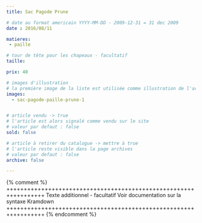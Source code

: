 ```yaml
---
title: Sac Pagode Prune

# date au format americain YYYY-MM-DD - 2009-12-31 = 31 dec 2009
date : 2016/08/11

matieres:
 - paille

# tour de tête pour les chapeaux - facultatif
taille:

prix: 40

# images d'illustration
# la première image de la liste est utilisée comme illustration de l'article dans les pages de listing.
images:
  - sac-pagode-paille-prune-1


# article vendu -> true
# l'article est alors signalé comme vendu sur le site
# valeur par defaut : false
sold: false

# article à retirer du catalogue -> mettre à true
# l'article reste visible dans la page archives
# valeur par defaut : false
archive: false

---
```

{% comment %} +++++++++++++++++++++++++++++++++++++++++++++++++++++++++++++++++
              Texte additionnel - facultatif
              Voir documentation sur la syntaxe Kramdown
+++++++++++++++++++++++++++++++++++++++++++++++++++++++++++++++++ {% endcomment %}
